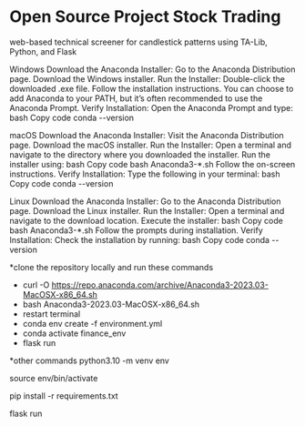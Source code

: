 # Open Source Project Stock Trading
web-based technical screener for candlestick patterns using TA-Lib, Python, and Flask

Windows
Download the Anaconda Installer:
Go to the Anaconda Distribution page.
Download the Windows installer.
Run the Installer:
Double-click the downloaded .exe file.
Follow the installation instructions. You can choose to add Anaconda to your PATH, but it’s often recommended to use the Anaconda Prompt.
Verify Installation:
Open the Anaconda Prompt and type:
bash
Copy code
conda --version

macOS
Download the Anaconda Installer:
Visit the Anaconda Distribution page.
Download the macOS installer.
Run the Installer:
Open a terminal and navigate to the directory where you downloaded the installer.
Run the installer using:
bash
Copy code
bash Anaconda3-*.sh
Follow the on-screen instructions.
Verify Installation:
Type the following in your terminal:
bash
Copy code
conda --version

Linux
Download the Anaconda Installer:
Go to the Anaconda Distribution page.
Download the Linux installer.
Run the Installer:
Open a terminal and navigate to the download location.
Execute the installer:
bash
Copy code
bash Anaconda3-*.sh
Follow the prompts during installation.
Verify Installation:
Check the installation by running:
bash
Copy code
conda --version


*clone the repository locally and run these commands 
* curl -O https://repo.anaconda.com/archive/Anaconda3-2023.03-MacOSX-x86_64.sh
* bash Anaconda3-2023.03-MacOSX-x86_64.sh
* restart terminal
* conda env create -f environment.yml
* conda activate finance_env
* flask run


*other commands
python3.10 -m venv env

source env/bin/activate

pip install -r requirements.txt

flask run
